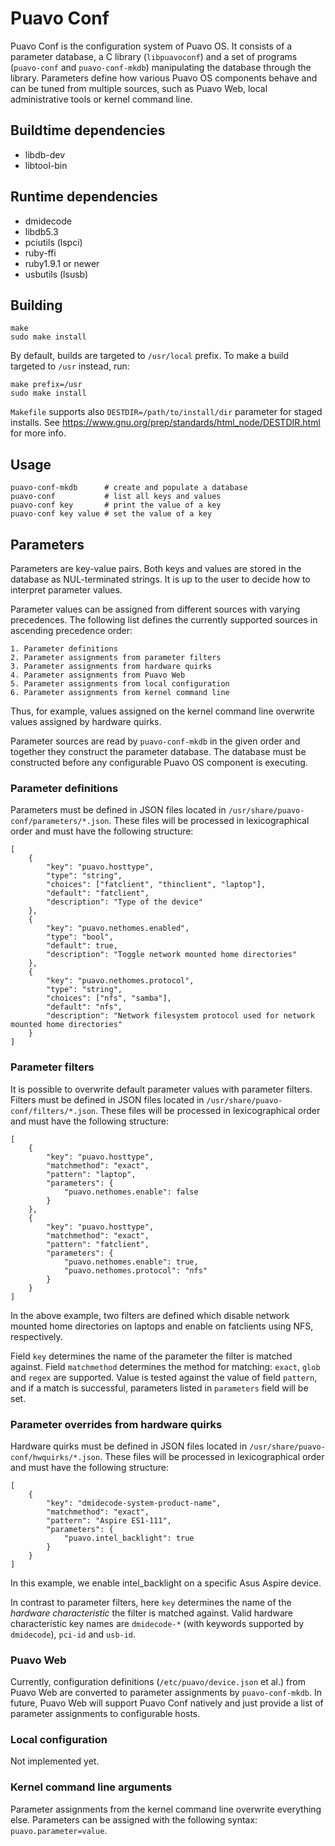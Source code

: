 # Puavo Conf

Puavo Conf is the configuration system of Puavo OS. It consists of a
parameter database, a C library (`libpuavoconf`) and a set of programs
(`puavo-conf` and `puavo-conf-mkdb`) manipulating the database through
the library. Parameters define how various Puavo OS components behave
and can be tuned from multiple sources, such as Puavo Web, local
administrative tools or kernel command line.

## Buildtime dependencies

- libdb-dev
- libtool-bin

## Runtime dependencies

- dmidecode
- libdb5.3
- pciutils (lspci)
- ruby-ffi
- ruby1.9.1 or newer
- usbutils (lsusb)

## Building

    make
    sudo make install

By default, builds are targeted to `/usr/local` prefix. To make a build
targeted to `/usr` instead, run:

    make prefix=/usr
    sudo make install

`Makefile` supports also `DESTDIR=/path/to/install/dir` parameter for
staged installs. See
https://www.gnu.org/prep/standards/html_node/DESTDIR.html for more info.

## Usage

    puavo-conf-mkdb      # create and populate a database
    puavo-conf           # list all keys and values
    puavo-conf key       # print the value of a key
    puavo-conf key value # set the value of a key

## Parameters

Parameters are key-value pairs. Both keys and values are stored in the
database as NUL-terminated strings. It is up to the user to decide how
to interpret parameter values.

Parameter values can be assigned from different sources with varying
precedences. The following list defines the currently supported sources
in ascending precedence order:

    1. Parameter definitions
    2. Parameter assignments from parameter filters
    3. Parameter assignments from hardware quirks
    4. Parameter assignments from Puavo Web
    5. Parameter assignments from local configuration
    6. Parameter assignments from kernel command line

Thus, for example, values assigned on the kernel command line overwrite
values assigned by hardware quirks.

Parameter sources are read by `puavo-conf-mkdb` in the given order and
together they construct the parameter database. The database must be
constructed before any configurable Puavo OS component is executing.

### Parameter definitions

Parameters must be defined in JSON files located in
`/usr/share/puavo-conf/parameters/*.json`. These files will be processed
in lexicographical order and must have the following structure:

    [
        {
            "key": "puavo.hosttype",
            "type": "string",
            "choices": ["fatclient", "thinclient", "laptop"],
            "default": "fatclient",
            "description": "Type of the device"
        },
        {
            "key": "puavo.nethomes.enabled",
            "type": "bool",
            "default": true,
            "description": "Toggle network mounted home directories"
        },
        {
            "key": "puavo.nethomes.protocol",
            "type": "string",
            "choices": ["nfs", "samba"],
            "default": "nfs",
            "description": "Network filesystem protocol used for network mounted home directories"
        }
    ]

### Parameter filters

It is possible to overwrite default parameter values with parameter
filters. Filters must be defined in JSON files located in
`/usr/share/puavo-conf/filters/*.json`. These files will be processed in
lexicographical order and must have the following structure:

    [
        {
            "key": "puavo.hosttype",
            "matchmethod": "exact",
            "pattern": "laptop",
            "parameters": {
                "puavo.nethomes.enable": false
            }
        },
        {
            "key": "puavo.hosttype",
            "matchmethod": "exact",
            "pattern": "fatclient",
            "parameters": {
                "puavo.nethomes.enable": true,
                "puavo.nethomes.protocol": "nfs"
            }
        }
    ]

In the above example, two filters are defined which disable network
mounted home directories on laptops and enable on fatclients using NFS,
respectively.

Field `key` determines the name of the parameter the filter is matched
against. Field `matchmethod` determines the method for matching:
`exact`, `glob` and `regex` are supported. Value is tested against the
value of field `pattern`, and if a match is successful, parameters
listed in `parameters` field will be set.

### Parameter overrides from hardware quirks

Hardware quirks must be defined in JSON files located in
`/usr/share/puavo-conf/hwquirks/*.json`. These files will be processed
in lexicographical order and must have the following structure:

    [
        {
            "key": "dmidecode-system-product-name",
            "matchmethod": "exact",
            "pattern": "Aspire ES1-111",
            "parameters": {
                "puavo.intel_backlight": true
            }
        }
    ]

In this example, we enable intel_backlight on a specific Asus Aspire
device.

In contrast to parameter filters, here `key` determines the name of the
*hardware characteristic* the filter is matched against. Valid hardware
characteristic key names are `dmidecode-*` (with keywords supported by
`dmidecode`), `pci-id` and `usb-id`.

### Puavo Web

Currently, configuration definitions (`/etc/puavo/device.json` et al.)
from Puavo Web are converted to parameter assignments by
`puavo-conf-mkdb`. In future, Puavo Web will support Puavo Conf natively
and just provide a list of parameter assignments to configurable hosts.

### Local configuration

Not implemented yet.

### Kernel command line arguments

Parameter assignments from the kernel command line overwrite everything
else. Parameters can be assigned with the following syntax:
`puavo.parameter=value`.
